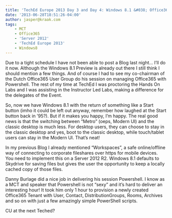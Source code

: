 ```yaml
---
title: 'TechEd Europe 2013 Day 3 and Day 4: Windows 8.1 &#038; Office365 with PowerShell'
date: '2013-06-28T18:51:26-04:00'
author: jasper@kraak.com
tags:
    - MCT
    - Office365
    - 'Server 2012'
    - 'TechEd Europe 2013'
    - Windows8
---
```


Due to a tight schedule I have not been able to post a Blog last night… I’ll do it now. Although the Windows 8.1 Preview is already out there I still think I should mention a few things. And of course I had to see my co-chairman of the Dutch Office365 User Group do his session on managing Office365 with Powershell. The rest of my time at TechEd I was proctoring the Hands On Labs and I was assisting in the Instructor Led Labs, making a difference for the delegates of the Event.

So, now we have Windows 8.1 with the return of something like a Start button (imho it could be left out anyway, remember how laughed at the Start button back in ’95?). But if it makes you happy, I’m happy. The real good news is that the switching between “Metro” (oeps, Modern UI) and the classic desktop is much less. For desktop users, they can choose to stay in the classic desktop and yes, boot to the classic desktop, while touch/tablet users can stay in the Modern UI. That’s neat!

In my previous Blog I already mentioned “Workspaces”, a safe online/offline way of connecting to corporate fileshares over https for mobile devices. You need to implement this on a Server 2012 R2. Windows 8.1 defaults to Skydrive for saving files but gives the user the opportunity to keep a locally cached copy of those files.

Danny Burlage did a nice job in delivering his session Powershell. I know as a MCT and speaker that Powershell is not “sexy” and it’s hard to deliver an interesting hour! It took him only 1 hour to provision a newly created Office365 Tenant with User, Contact, DistributionGroups, Rooms, Archives and so on with just a few amazingly simple PowerShell scripts.

CU at the next Teched?